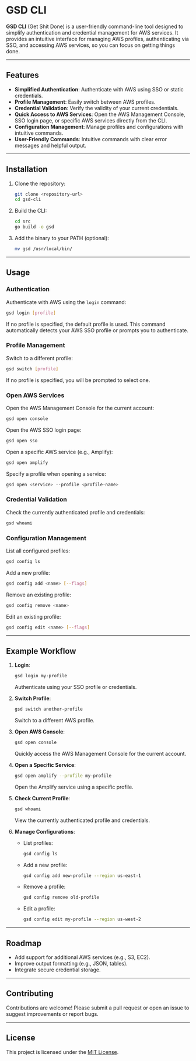 # GSD CLI

**GSD CLI** (Get Shit Done) is a user-friendly command-line tool designed to simplify authentication and credential management for AWS services. It provides an intuitive interface for managing AWS profiles, authenticating via SSO, and accessing AWS services, so you can focus on getting things done.

---

## Features

- **Simplified Authentication**: Authenticate with AWS using SSO or static credentials.
- **Profile Management**: Easily switch between AWS profiles.
- **Credential Validation**: Verify the validity of your current credentials.
- **Quick Access to AWS Services**: Open the AWS Management Console, SSO login page, or specific AWS services directly from the CLI.
- **Configuration Management**: Manage profiles and configurations with intuitive commands.
- **User-Friendly Commands**: Intuitive commands with clear error messages and helpful output.

---

## Installation

1. Clone the repository:
   ```bash
   git clone <repository-url>
   cd gsd-cli
   ```

2. Build the CLI:
   ```bash
   cd src
   go build -o gsd
   ```

3. Add the binary to your PATH (optional):
   ```bash
   mv gsd /usr/local/bin/
   ```

---

## Usage

### Authentication

Authenticate with AWS using the `login` command:
```bash
gsd login [profile]
```
If no profile is specified, the default profile is used. This command automatically detects your AWS SSO profile or prompts you to authenticate.

### Profile Management

Switch to a different profile:
```bash
gsd switch [profile]
```
If no profile is specified, you will be prompted to select one.

### Open AWS Services

Open the AWS Management Console for the current account:
```bash
gsd open console
```

Open the AWS SSO login page:
```bash
gsd open sso
```

Open a specific AWS service (e.g., Amplify):
```bash
gsd open amplify
```

Specify a profile when opening a service:
```bash
gsd open <service> --profile <profile-name>
```

### Credential Validation

Check the currently authenticated profile and credentials:
```bash
gsd whoami
```

### Configuration Management

List all configured profiles:
```bash
gsd config ls
```

Add a new profile:
```bash
gsd config add <name> [--flags]
```

Remove an existing profile:
```bash
gsd config remove <name>
```

Edit an existing profile:
```bash
gsd config edit <name> [--flags]
```

---

## Example Workflow

1. **Login**:
   ```bash
   gsd login my-profile
   ```
   Authenticate using your SSO profile or credentials.

2. **Switch Profile**:
   ```bash
   gsd switch another-profile
   ```
   Switch to a different AWS profile.

3. **Open AWS Console**:
   ```bash
   gsd open console
   ```
   Quickly access the AWS Management Console for the current account.

4. **Open a Specific Service**:
   ```bash
   gsd open amplify --profile my-profile
   ```
   Open the Amplify service using a specific profile.

5. **Check Current Profile**:
   ```bash
   gsd whoami
   ```
   View the currently authenticated profile and credentials.

6. **Manage Configurations**:
   - List profiles:
     ```bash
     gsd config ls
     ```
   - Add a new profile:
     ```bash
     gsd config add new-profile --region us-east-1
     ```
   - Remove a profile:
     ```bash
     gsd config remove old-profile
     ```
   - Edit a profile:
     ```bash
     gsd config edit my-profile --region us-west-2
     ```

---

## Roadmap

- Add support for additional AWS services (e.g., S3, EC2).
- Improve output formatting (e.g., JSON, tables).
- Integrate secure credential storage.

---

## Contributing

Contributions are welcome! Please submit a pull request or open an issue to suggest improvements or report bugs.

---

## License

This project is licensed under the [MIT License](LICENSE).
